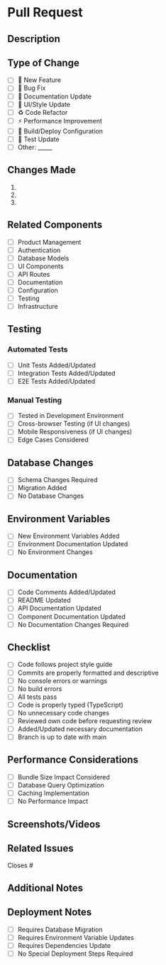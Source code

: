 # Pull Request

## Description
<!-- Provide a detailed description of the changes and their purpose -->

## Type of Change
<!-- Check all that apply -->
- [ ] 🚀 New Feature
- [ ] 🐛 Bug Fix
- [ ] 📝 Documentation Update
- [ ] 🎨 UI/Style Update
- [ ] ♻️ Code Refactor
- [ ] ⚡ Performance Improvement
- [ ] 🔧 Build/Deploy Configuration
- [ ] 🧪 Test Update
- [ ] Other: _____

## Changes Made
<!-- List the key changes made in this PR -->
1. 
2. 
3.

## Related Components
<!-- Check all that apply -->
- [ ] Product Management
- [ ] Authentication
- [ ] Database Models
- [ ] UI Components
- [ ] API Routes
- [ ] Documentation
- [ ] Configuration
- [ ] Testing
- [ ] Infrastructure

## Testing
<!-- Describe how you tested these changes -->
### Automated Tests
- [ ] Unit Tests Added/Updated
- [ ] Integration Tests Added/Updated
- [ ] E2E Tests Added/Updated

### Manual Testing
- [ ] Tested in Development Environment
- [ ] Cross-browser Testing (if UI changes)
- [ ] Mobile Responsiveness (if UI changes)
- [ ] Edge Cases Considered

## Database Changes
<!-- If applicable -->
- [ ] Schema Changes Required
- [ ] Migration Added
- [ ] No Database Changes

## Environment Variables
<!-- List any new or modified environment variables -->
- [ ] New Environment Variables Added
- [ ] Environment Documentation Updated
- [ ] No Environment Changes

## Documentation
<!-- Check all that apply -->
- [ ] Code Comments Added/Updated
- [ ] README Updated
- [ ] API Documentation Updated
- [ ] Component Documentation Updated
- [ ] No Documentation Changes Required

## Checklist
- [ ] Code follows project style guide
- [ ] Commits are properly formatted and descriptive
- [ ] No console errors or warnings
- [ ] No build errors
- [ ] All tests pass
- [ ] Code is properly typed (TypeScript)
- [ ] No unnecessary code changes
- [ ] Reviewed own code before requesting review
- [ ] Added/Updated necessary documentation
- [ ] Branch is up to date with main

## Performance Considerations
<!-- If applicable -->
- [ ] Bundle Size Impact Considered
- [ ] Database Query Optimization
- [ ] Caching Implementation
- [ ] No Performance Impact

## Screenshots/Videos
<!-- If applicable, add screenshots or videos to help explain your changes -->

## Related Issues
<!-- Link any related issues using the GitHub issue number -->
Closes #

## Additional Notes
<!-- Any additional information that reviewers should know -->

## Deployment Notes
<!-- Any special considerations for deploying these changes -->
- [ ] Requires Database Migration
- [ ] Requires Environment Variable Updates
- [ ] Requires Dependencies Update
- [ ] No Special Deployment Steps Required 